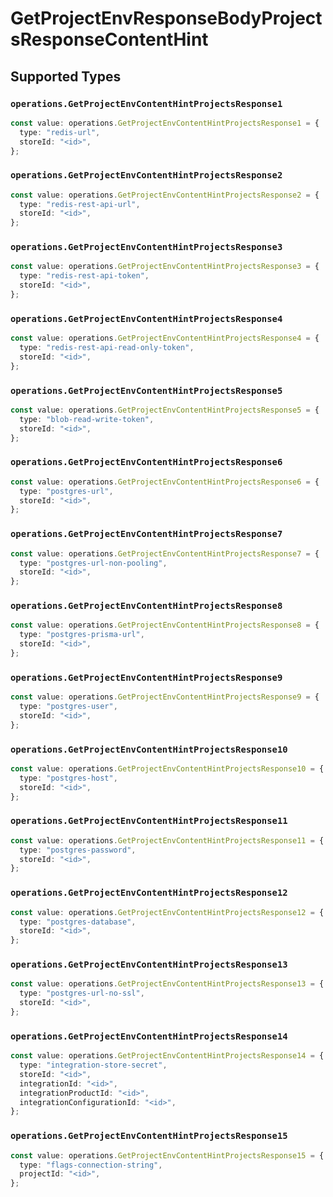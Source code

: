 # GetProjectEnvResponseBodyProjectsResponseContentHint


## Supported Types

### `operations.GetProjectEnvContentHintProjectsResponse1`

```typescript
const value: operations.GetProjectEnvContentHintProjectsResponse1 = {
  type: "redis-url",
  storeId: "<id>",
};
```

### `operations.GetProjectEnvContentHintProjectsResponse2`

```typescript
const value: operations.GetProjectEnvContentHintProjectsResponse2 = {
  type: "redis-rest-api-url",
  storeId: "<id>",
};
```

### `operations.GetProjectEnvContentHintProjectsResponse3`

```typescript
const value: operations.GetProjectEnvContentHintProjectsResponse3 = {
  type: "redis-rest-api-token",
  storeId: "<id>",
};
```

### `operations.GetProjectEnvContentHintProjectsResponse4`

```typescript
const value: operations.GetProjectEnvContentHintProjectsResponse4 = {
  type: "redis-rest-api-read-only-token",
  storeId: "<id>",
};
```

### `operations.GetProjectEnvContentHintProjectsResponse5`

```typescript
const value: operations.GetProjectEnvContentHintProjectsResponse5 = {
  type: "blob-read-write-token",
  storeId: "<id>",
};
```

### `operations.GetProjectEnvContentHintProjectsResponse6`

```typescript
const value: operations.GetProjectEnvContentHintProjectsResponse6 = {
  type: "postgres-url",
  storeId: "<id>",
};
```

### `operations.GetProjectEnvContentHintProjectsResponse7`

```typescript
const value: operations.GetProjectEnvContentHintProjectsResponse7 = {
  type: "postgres-url-non-pooling",
  storeId: "<id>",
};
```

### `operations.GetProjectEnvContentHintProjectsResponse8`

```typescript
const value: operations.GetProjectEnvContentHintProjectsResponse8 = {
  type: "postgres-prisma-url",
  storeId: "<id>",
};
```

### `operations.GetProjectEnvContentHintProjectsResponse9`

```typescript
const value: operations.GetProjectEnvContentHintProjectsResponse9 = {
  type: "postgres-user",
  storeId: "<id>",
};
```

### `operations.GetProjectEnvContentHintProjectsResponse10`

```typescript
const value: operations.GetProjectEnvContentHintProjectsResponse10 = {
  type: "postgres-host",
  storeId: "<id>",
};
```

### `operations.GetProjectEnvContentHintProjectsResponse11`

```typescript
const value: operations.GetProjectEnvContentHintProjectsResponse11 = {
  type: "postgres-password",
  storeId: "<id>",
};
```

### `operations.GetProjectEnvContentHintProjectsResponse12`

```typescript
const value: operations.GetProjectEnvContentHintProjectsResponse12 = {
  type: "postgres-database",
  storeId: "<id>",
};
```

### `operations.GetProjectEnvContentHintProjectsResponse13`

```typescript
const value: operations.GetProjectEnvContentHintProjectsResponse13 = {
  type: "postgres-url-no-ssl",
  storeId: "<id>",
};
```

### `operations.GetProjectEnvContentHintProjectsResponse14`

```typescript
const value: operations.GetProjectEnvContentHintProjectsResponse14 = {
  type: "integration-store-secret",
  storeId: "<id>",
  integrationId: "<id>",
  integrationProductId: "<id>",
  integrationConfigurationId: "<id>",
};
```

### `operations.GetProjectEnvContentHintProjectsResponse15`

```typescript
const value: operations.GetProjectEnvContentHintProjectsResponse15 = {
  type: "flags-connection-string",
  projectId: "<id>",
};
```

